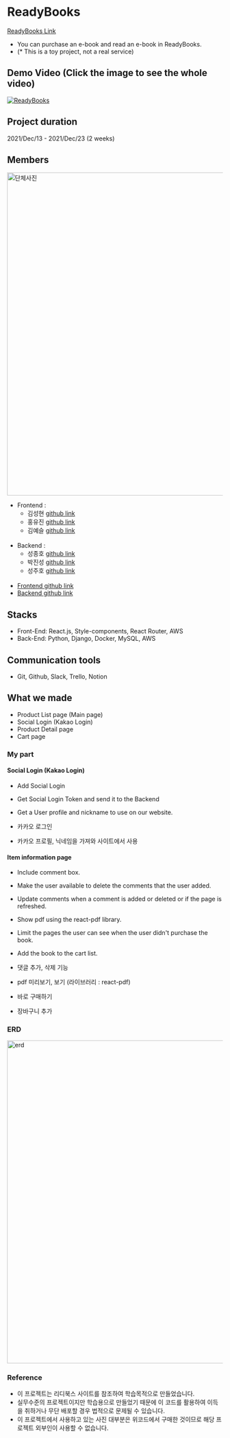 # ReadyBooks

[ReadyBooks Link](http://readyreadybooks.s3-website.ap-northeast-2.amazonaws.com/)

- You can purchase an e-book and read an e-book in ReadyBooks.
- (* This is a toy project, not a real service)

## Demo Video (Click the image to see the whole video)

[![ReadyBooks](<https://media.vlpt.us/images/tjdgus0528/post/f79132e6-183d-41f5-9078-ebff9a5068cb/ezgif.com-gif-maker%20(1).gif>)](https://youtu.be/83JF9irjIb4)

## Project duration

2021/Dec/13 - 2021/Dec/23 (2 weeks)
 
## Members

<img src='https://media.vlpt.us/images/tjdgus0528/post/0c7db5d1-cc6a-4276-957b-ef74c3e2584b/ready.jpg' width="754" alt='단체사진'/>

- Frontend :
  - 김성현 [github link](https://github.com/Globalkmaria)
  - 홍유진 [github link](https://github.com/howyoujini)
  - 김예슬 [github link](https://github.com/99cone)
    <br/><br/>
- Backend :
  - 성종호 [github link](https://github.com/SeongJongHo)
  - 박진성 [github link](https://github.com/jincastle)
  - 성주호 [github link](https://github.com/Joshua-sung)
    <br/><br/>
- [Frontend github link](https://github.com/wecode-bootcamp-korea/27-2nd-ReadyBooks-frontend)
- [Backend github link](https://github.com/wecode-bootcamp-korea/27-2nd-ReadyBooks-backend)

## Stacks
- Front-End: React.js, Style-components, React Router, AWS
- Back-End: Python, Django, Docker, MySQL, AWS

## Communication tools
- Git, Github, Slack, Trello, Notion

## What we made
- Product List page (Main page)
- Social Login (Kakao Login)
- Product Detail page
- Cart page

### My part
#### Social Login (Kakao Login)
- Add Social Login
- Get Social Login Token and send it to the Backend
- Get a User profile and nickname to use on our website.

- 카카오 로그인
- 카카오 프로필, 닉네임을 가져와 사이트에서 사용

#### Item information page
- Include comment box.
- Make the user available to delete the comments that the user added.
- Update comments when a comment is added or deleted or if the page is refreshed.
- Show pdf using the react-pdf library. 
- Limit the pages the user can see when the user didn't purchase the book.
- Add the book to the cart list.

- 댓글 추가, 삭제 기능
- pdf 미리보기, 보기 (라이브러리 : react-pdf)
- 바로 구매하기
- 장바구니 추가

### ERD

<img width="754" src='https://media.vlpt.us/images/tjdgus0528/post/13b1ec06-fb7d-464a-bbe0-3508db42b8f1/%E1%84%89%E1%85%B3%E1%84%8F%E1%85%B3%E1%84%85%E1%85%B5%E1%86%AB%E1%84%89%E1%85%A3%E1%86%BA%202021-12-24%20%E1%84%8B%E1%85%A9%E1%84%92%E1%85%AE%204.28.10.png' alt='erd'/>

### Reference

- 이 프로젝트는 리디북스 사이트를 참조하여 학습목적으로 만들었습니다.
- 실무수준의 프로젝트이지만 학습용으로 만들었기 때문에 이 코드를 활용하여 이득을 취하거나 무단 배포할 경우 법적으로 문제될 수 있습니다.
- 이 프로젝트에서 사용하고 있는 사진 대부분은 위코드에서 구매한 것이므로 해당 프로젝트 외부인이 사용할 수 없습니다.
